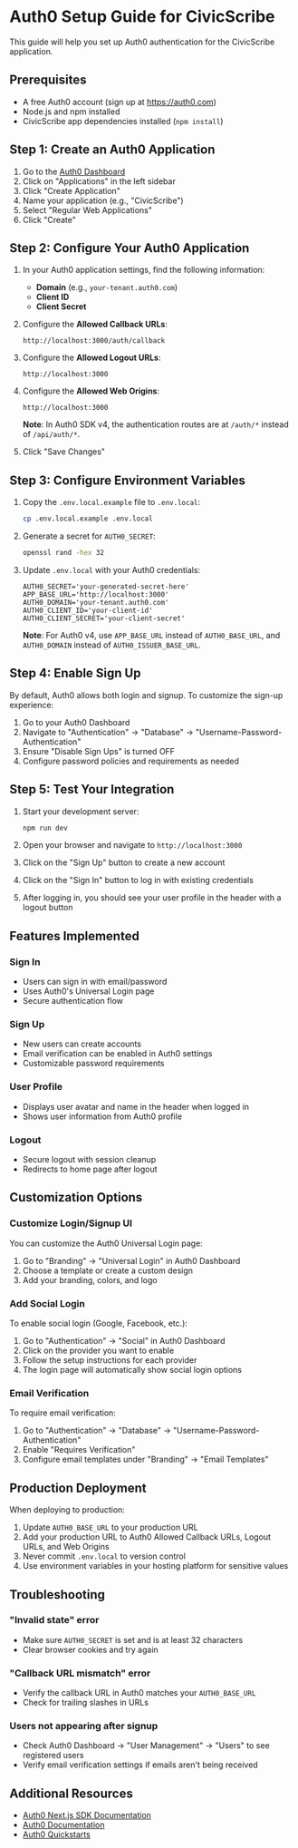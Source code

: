 # Auth0 Setup Guide for CivicScribe

This guide will help you set up Auth0 authentication for the CivicScribe application.

## Prerequisites

- A free Auth0 account (sign up at https://auth0.com)
- Node.js and npm installed
- CivicScribe app dependencies installed (`npm install`)

## Step 1: Create an Auth0 Application

1. Go to the [Auth0 Dashboard](https://manage.auth0.com/)
2. Click on "Applications" in the left sidebar
3. Click "Create Application"
4. Name your application (e.g., "CivicScribe")
5. Select "Regular Web Applications"
6. Click "Create"

## Step 2: Configure Your Auth0 Application

1. In your Auth0 application settings, find the following information:
   - **Domain** (e.g., `your-tenant.auth0.com`)
   - **Client ID**
   - **Client Secret**

2. Configure the **Allowed Callback URLs**:
   ```
   http://localhost:3000/auth/callback
   ```

3. Configure the **Allowed Logout URLs**:
   ```
   http://localhost:3000
   ```

4. Configure the **Allowed Web Origins**:
   ```
   http://localhost:3000
   ```
   
   **Note**: In Auth0 SDK v4, the authentication routes are at `/auth/*` instead of `/api/auth/*`.

5. Click "Save Changes"

## Step 3: Configure Environment Variables

1. Copy the `.env.local.example` file to `.env.local`:
   ```bash
   cp .env.local.example .env.local
   ```

2. Generate a secret for `AUTH0_SECRET`:
   ```bash
   openssl rand -hex 32
   ```

3. Update `.env.local` with your Auth0 credentials:
   ```env
   AUTH0_SECRET='your-generated-secret-here'
   APP_BASE_URL='http://localhost:3000'
   AUTH0_DOMAIN='your-tenant.auth0.com'
   AUTH0_CLIENT_ID='your-client-id'
   AUTH0_CLIENT_SECRET='your-client-secret'
   ```
   
   **Note**: For Auth0 v4, use `APP_BASE_URL` instead of `AUTH0_BASE_URL`, and `AUTH0_DOMAIN` instead of `AUTH0_ISSUER_BASE_URL`.

## Step 4: Enable Sign Up

By default, Auth0 allows both login and signup. To customize the sign-up experience:

1. Go to your Auth0 Dashboard
2. Navigate to "Authentication" → "Database" → "Username-Password-Authentication"
3. Ensure "Disable Sign Ups" is turned OFF
4. Configure password policies and requirements as needed

## Step 5: Test Your Integration

1. Start your development server:
   ```bash
   npm run dev
   ```

2. Open your browser and navigate to `http://localhost:3000`

3. Click on the "Sign Up" button to create a new account

4. Click on the "Sign In" button to log in with existing credentials

5. After logging in, you should see your user profile in the header with a logout button

## Features Implemented

### Sign In
- Users can sign in with email/password
- Uses Auth0's Universal Login page
- Secure authentication flow

### Sign Up
- New users can create accounts
- Email verification can be enabled in Auth0 settings
- Customizable password requirements

### User Profile
- Displays user avatar and name in the header when logged in
- Shows user information from Auth0 profile

### Logout
- Secure logout with session cleanup
- Redirects to home page after logout

## Customization Options

### Customize Login/Signup UI

You can customize the Auth0 Universal Login page:
1. Go to "Branding" → "Universal Login" in Auth0 Dashboard
2. Choose a template or create a custom design
3. Add your branding, colors, and logo

### Add Social Login

To enable social login (Google, Facebook, etc.):
1. Go to "Authentication" → "Social" in Auth0 Dashboard
2. Click on the provider you want to enable
3. Follow the setup instructions for each provider
4. The login page will automatically show social login options

### Email Verification

To require email verification:
1. Go to "Authentication" → "Database" → "Username-Password-Authentication"
2. Enable "Requires Verification"
3. Configure email templates under "Branding" → "Email Templates"

## Production Deployment

When deploying to production:

1. Update `AUTH0_BASE_URL` to your production URL
2. Add your production URL to Auth0 Allowed Callback URLs, Logout URLs, and Web Origins
3. Never commit `.env.local` to version control
4. Use environment variables in your hosting platform for sensitive values

## Troubleshooting

### "Invalid state" error
- Make sure `AUTH0_SECRET` is set and is at least 32 characters
- Clear browser cookies and try again

### "Callback URL mismatch" error
- Verify the callback URL in Auth0 matches your `AUTH0_BASE_URL`
- Check for trailing slashes in URLs

### Users not appearing after signup
- Check Auth0 Dashboard → "User Management" → "Users" to see registered users
- Verify email verification settings if emails aren't being received

## Additional Resources

- [Auth0 Next.js SDK Documentation](https://github.com/auth0/nextjs-auth0)
- [Auth0 Documentation](https://auth0.com/docs)
- [Auth0 Quickstarts](https://auth0.com/docs/quickstarts)
